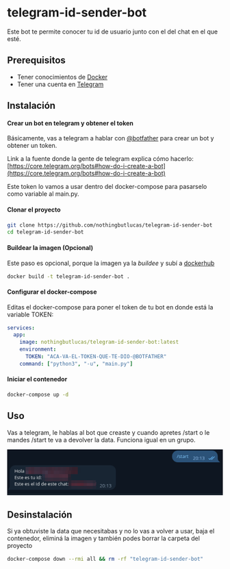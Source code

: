 # telegram-id-sender-bot

Este bot te permite conocer tu id de usuario junto con el del chat en el que esté.

## Prerequisitos

* Tener conocimientos de [Docker](https://docs.docker.com/get-started/)
* Tener una cuenta en [Telegram](https://telegram.org/)

## Instalación

#### Crear un bot en telegram y obtener el token

Básicamente, vas a telegram a hablar con [@botfather](https://t.me/botfather) para crear un bot y obtener un token.

Link a la fuente donde la gente de telegram explica cómo hacerlo: [https://core.telegram.org/bots#how-do-i-create-a-bot](https://core.telegram.org/bots#how-do-i-create-a-bot)

Este token lo vamos a usar dentro del docker-compose para pasarselo como variable al main.py.

#### Clonar el proyecto

```bash
git clone https://github.com/nothingbutlucas/telegram-id-sender-bot
cd telegram-id-sender-bot
```

#### Buildear la imagen (Opcional)

Este paso es opcional, porque la imagen ya la *buildee* y subí a [dockerhub](https://hub.docker.com/r/nothingbutlucas/telegram-id-sender-bot)

```bash
docker build -t telegram-id-sender-bot .
```

#### Configurar el docker-compose

Editas el docker-compose para poner el token de tu bot en donde está la variable TOKEN:

```yaml
services:
  app:
    image: nothingbutlucas/telegram-id-sender-bot:latest
    environment:
      TOKEN: "ACA-VA-EL-TOKEN-QUE-TE-DIO-@BOTFATHER"
    command: ["python3", "-u", "main.py"]
```

#### Iniciar el contenedor

```bash
docker-compose up -d
```

## Uso

Vas a telegram, le hablas al bot que creaste y cuando apretes /start o le mandes /start te va a devolver la data.
Funciona igual en un grupo.

![Screenshot de telegram donde se ve que el usuario envía un /start y el bot lo saluda y le devuelve su id junto con el id de la conversación](screenshot-telegram.png)


## Desinstalación

Si ya obtuviste la data que necesitabas y no lo vas a volver a usar, baja el contenedor, eliminá la imagen y también podes borrar la carpeta del proyecto

```bash
docker-compose down --rmi all && rm -rf "telegram-id-sender-bot"
```
